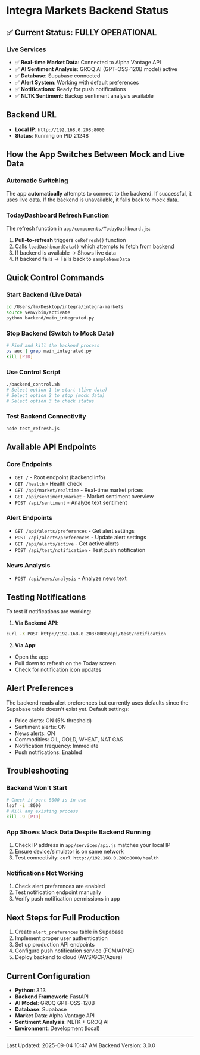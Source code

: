 # Integra Markets Backend Status

## ✅ Current Status: FULLY OPERATIONAL

### Live Services
- ✅ **Real-time Market Data**: Connected to Alpha Vantage API
- ✅ **AI Sentiment Analysis**: GROQ AI (GPT-OSS-120B model) active
- ✅ **Database**: Supabase connected
- ✅ **Alert System**: Working with default preferences
- ✅ **Notifications**: Ready for push notifications
- ✅ **NLTK Sentiment**: Backup sentiment analysis available

## Backend URL
- **Local IP**: `http://192.168.0.208:8000`
- **Status**: Running on PID 21248

## How the App Switches Between Mock and Live Data

### Automatic Switching
The app **automatically** attempts to connect to the backend. If successful, it uses live data. If the backend is unavailable, it falls back to mock data.

### TodayDashboard Refresh Function
The refresh function in `app/components/TodayDashboard.js`:
1. **Pull-to-refresh** triggers `onRefresh()` function
2. Calls `loadDashboardData()` which attempts to fetch from backend
3. If backend is available → Shows live data
4. If backend fails → Falls back to `sampleNewsData`

## Quick Control Commands

### Start Backend (Live Data)
```bash
cd /Users/lm/Desktop/integra/integra-markets
source venv/bin/activate
python backend/main_integrated.py
```

### Stop Backend (Switch to Mock Data)
```bash
# Find and kill the backend process
ps aux | grep main_integrated.py
kill [PID]
```

### Use Control Script
```bash
./backend_control.sh
# Select option 1 to start (live data)
# Select option 2 to stop (mock data)
# Select option 3 to check status
```

### Test Backend Connectivity
```bash
node test_refresh.js
```

## Available API Endpoints

### Core Endpoints
- `GET /` - Root endpoint (backend info)
- `GET /health` - Health check
- `GET /api/market/realtime` - Real-time market prices
- `GET /api/sentiment/market` - Market sentiment overview
- `POST /api/sentiment` - Analyze text sentiment

### Alert Endpoints
- `GET /api/alerts/preferences` - Get alert settings
- `POST /api/alerts/preferences` - Update alert settings
- `GET /api/alerts/active` - Get active alerts
- `POST /api/test/notification` - Test push notification

### News Analysis
- `POST /api/news/analysis` - Analyze news text

## Testing Notifications

To test if notifications are working:

1. **Via Backend API**:
```bash
curl -X POST http://192.168.0.208:8000/api/test/notification
```

2. **Via App**:
- Open the app
- Pull down to refresh on the Today screen
- Check for notification icon updates

## Alert Preferences

The backend reads alert preferences but currently uses defaults since the Supabase table doesn't exist yet. Default settings:
- Price alerts: ON (5% threshold)
- Sentiment alerts: ON
- News alerts: ON
- Commodities: OIL, GOLD, WHEAT, NAT GAS
- Notification frequency: Immediate
- Push notifications: Enabled

## Troubleshooting

### Backend Won't Start
```bash
# Check if port 8000 is in use
lsof -i :8000
# Kill any existing process
kill -9 [PID]
```

### App Shows Mock Data Despite Backend Running
1. Check IP address in `app/services/api.js` matches your local IP
2. Ensure device/simulator is on same network
3. Test connectivity: `curl http://192.168.0.208:8000/health`

### Notifications Not Working
1. Check alert preferences are enabled
2. Test notification endpoint manually
3. Verify push notification permissions in app

## Next Steps for Full Production

1. Create `alert_preferences` table in Supabase
2. Implement proper user authentication
3. Set up production API endpoints
4. Configure push notification service (FCM/APNS)
5. Deploy backend to cloud (AWS/GCP/Azure)

## Current Configuration

- **Python**: 3.13
- **Backend Framework**: FastAPI
- **AI Model**: GROQ GPT-OSS-120B
- **Database**: Supabase
- **Market Data**: Alpha Vantage API
- **Sentiment Analysis**: NLTK + GROQ AI
- **Environment**: Development (local)

---

Last Updated: 2025-09-04 10:47 AM
Backend Version: 3.0.0
